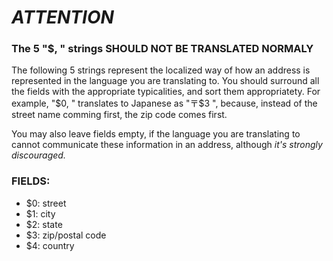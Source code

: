 # *ATTENTION*

### The 5 "$<nuber>, " strings SHOULD NOT BE TRANSLATED NORMALY

The following 5 strings represent the localized way of
how an address is represented in the language you are
translating to. You should surround all the fields with the
appropriate typicalities, and sort them appropriatety. 
For example, "$0, " translates to Japanese as "〒$3 ",
because, instead of the street name comming first, the
zip code comes first.

You may also leave fields empty, if the language you
are translating to cannot communicate these
information in an address, although *it's strongly
discouraged.*

### FIELDS:
- $0: street
- $1: city
- $2: state
- $3: zip/postal code
- $4: country
